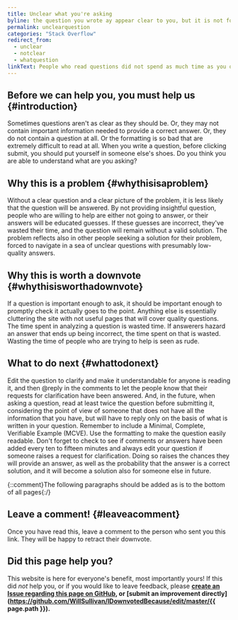 ```yaml
---
title: Unclear what you're asking
byline: the question you wrote ay appear clear to you, but it is not for an external reader
permalink: unclearquestion
categories: "Stack Overflow"
redirect_from:
  - unclear
  - notclear
  - whatquestion
linkText: People who read questions did not spend as much time as you on the problem, and more importantly they do not have the whole code base and the whole picture clear if you don't write a crystal clear question
---
```


## Before we can help you, you must help us {#introduction}
Sometimes questions aren't as clear as they should be. Or, they may not contain important information needed to provide a correct answer. Or, they do not contain a question at all. Or the formatting is so bad that are extremely difficult to read at all. When you write a question, before clicking submit, you should put yourself in someone else's shoes. Do you think you are able to understand what are you asking?

## Why this is a problem {#whythisisaproblem}
Without a clear question and a clear picture of the problem, it is less likely that the question will be answered. By not providing insightful question, people who are willing to help are either not going to answer, or their answers will be educated guesses. If these guesses are incorrect, they've wasted their time, and the question will remain without a valid solution. The problem reflects also in other people seeking a solution for their problem, forced to navigate in a sea of unclear questions with presumably low-quality answers.

## Why this is worth a downvote {#whythisisworthadownvote}
If a question is important enough to ask, it should be important enough to promptly check it actually goes to the point. Anything else is essentially cluttering the site with not useful pages that will cover quality questions. The time spent in analyzing a question is wasted time. If answerers hazard an answer that ends up being incorrect, the time spent on that is wasted. Wasting the time of people who are trying to help is seen as rude. 

## What to do next {#whattodonext}
Edit the question to clarify and make it understandable for anyone is reading it, and then @reply in the comments to let the people know that their requests for clarification have been answered. And, in the future, when asking a question, read at least twice the question before submitting it, considering the point of view of someone that does not have all the information that you have, but will have to reply only on the basis of what is written in your question. Remember to include a Minimal, Complete, Verifiable Example (MCVE). Use the formatting to make the question easily readable. Don't forget to check to see if comments or answers have been added every ten to fifteen minutes and always edit your question if someone raises a request for clarification. Doing so raises the chances they will provide an answer, as well as the probability that the answer is a correct solution, and it will become a solution also for someone else in future.

{::comment}The following paragraphs should be added as is to the bottom of all pages{:/}
## Leave a comment! {#leaveacomment}
Once you have read this, leave a comment to the person who sent you this link. They will be happy to retract their downvote.

## Did this page help you?
This website is here for everyone's benefit, most importantly yours! If this did <i>not</i> help you, or if you would
like to leave feedback, please **[create an Issue regarding this page on GitHub](https://github.com/WillSullivan/IDownvotedBecause/issues/new), or [submit an improvement directly](https://github.com/WillSullivan/IDownvotedBecause/edit/master/{{ page.path }}).**
